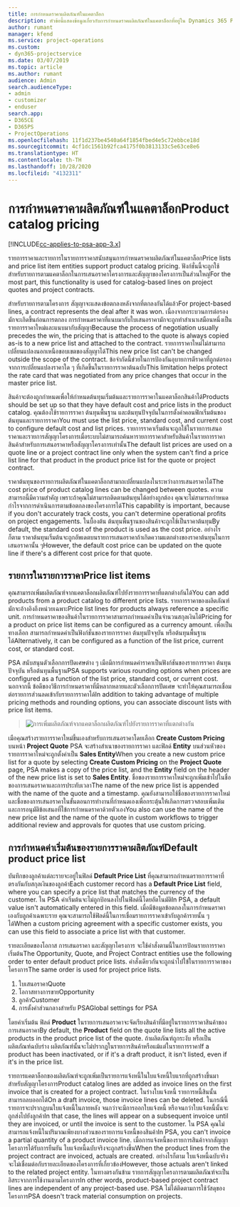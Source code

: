 ```yaml
---
title: การกำหนดราคาผลิตภัณฑ์ในแคตาล็อก
description: หัวข้อนี้แสดงข้อมูลเกี่ยวกับการกำหนดราคผลิตภัณฑ์ในแคตาล็อกที่อยู่ใน Dynamics 365 Project Service Automation (PSA)
author: rumant
manager: kfend
ms.service: project-operations
ms.custom:
- dyn365-projectservice
ms.date: 03/07/2019
ms.topic: article
ms.author: rumant
audience: Admin
search.audienceType:
- admin
- customizer
- enduser
search.app:
- D365CE
- D365PS
- ProjectOperations
ms.openlocfilehash: 11f1d237be4540a64f1854fbed4e5c72ebbce18d
ms.sourcegitcommit: 4cf1dc1561b92fca4175f0b3813133c5e63ce8e6
ms.translationtype: HT
ms.contentlocale: th-TH
ms.lasthandoff: 10/28/2020
ms.locfileid: "4132311"
---
```

# <a name="product-catalog-pricing"></a><span data-ttu-id="fe4f6-103">การกำหนดราคาผลิตภัณฑ์ในแคตาล็อก</span><span class="sxs-lookup"><span data-stu-id="fe4f6-103">Product catalog pricing</span></span> 

[!INCLUDE[cc-applies-to-psa-app-3.x](../includes/cc-applies-to-psa-app-3x.md)]


<span data-ttu-id="fe4f6-104">รายการราคาและรายการในรายการราคาสนับสนุนการกำหนดราคาผลิตภัณฑ์ในแคตาล็อก</span><span class="sxs-lookup"><span data-stu-id="fe4f6-104">Price lists and price list item entities support product catalog pricing.</span></span> <span data-ttu-id="fe4f6-105">ฟังก์ชั่นนี้จะถูกใช้สำหรับรายการตามแคตาล็อกในการเสนอราคาโครงการและสัญญาของโครงการเป็นส่วนใหญ่</span><span class="sxs-lookup"><span data-stu-id="fe4f6-105">For the most part, this functionality is used for catalog-based lines on project quotes and project contracts.</span></span>

<span data-ttu-id="fe4f6-106">สำหรับรายการตามโครงการ สัญญาจะแสดงข้อตกลงหลังจากที่ตกลงกันได้แล้ว</span><span class="sxs-lookup"><span data-stu-id="fe4f6-106">For project-based lines, a contract represents the deal after it was won.</span></span> <span data-ttu-id="fe4f6-107">เนื่องจากกระบวนการต่อรองมักจะเกิดขึ้นก่อนการตกลง การกำหนดราคาที่แนบมากับใบเสนอราคามักจะถูกทำสำเนาเสมือนหนึ่งเป็นรายการราคาใหม่และแนบมากับสัญญา</span><span class="sxs-lookup"><span data-stu-id="fe4f6-107">Because the process of negotiation usually precedes the win, the pricing that is attached to the quote is always copied as-is to a new price list and attached to the contract.</span></span> <span data-ttu-id="fe4f6-108">รายการราคาใหม่ไม่สามารถเปลี่ยนแปลงนอกเหนือขอบเขตของสัญญาได้</span><span class="sxs-lookup"><span data-stu-id="fe4f6-108">This new price list can't be changed outside the scope of the contract.</span></span> <span data-ttu-id="fe4f6-109">ข้อจำกัดนี้ข่วยในการป้องกันอุบายการตีราคาที่ถูกต่อรองจากการเปลี่ยนแปลงราคาใด ๆ ที่เกิดขึ้นในรายการราคาต้นฉบับ</span><span class="sxs-lookup"><span data-stu-id="fe4f6-109">This limitation helps protect the rate card that was negotiated from any price changes that occur in the master price list.</span></span>

<span data-ttu-id="fe4f6-110">สินค้าจะต้องถูกกำหนดเพื่อให้กำหนดต้นทุนเริ่มต้นและรายการราคาในแคตาล็อกสินค้าได้</span><span class="sxs-lookup"><span data-stu-id="fe4f6-110">Products should be set up so that they have default cost and price lists in the product catalog.</span></span> <span data-ttu-id="fe4f6-111">คุณต้องใช้รายการราคา ต้นทุนพื้นฐาน และต้นทุนปัจจุบันในการตั้งค่าคอนฟิกเริ่มต้นของต้นทุนและรายการราคา</span><span class="sxs-lookup"><span data-stu-id="fe4f6-111">You must use the list price, standard cost, and current cost to configure default cost and list prices.</span></span> <span data-ttu-id="fe4f6-112">รายการราคาเริ่มต้นจะถูกใช้ในรายการเสนอราคาและรายการสัญญาโครงการเมื่อระบบไม่สามารถค้นหารายการราคาสำหรับสินค้าในรายการราคาสินค้าสำหรับการเสนอราคาหรือสัญญาโครงการเท่านั้น</span><span class="sxs-lookup"><span data-stu-id="fe4f6-112">The default list prices are used on a quote line or a project contract line only when the system can't find a price list line for that product in the product price list for the quote or project contract.</span></span>

<span data-ttu-id="fe4f6-113">ราคาต้นทุนของรายการผลิตภัณฑ์ในแคตาล็อกสามาถเปลี่ยนแปลงในระหว่างการเสนอราคาได้</span><span class="sxs-lookup"><span data-stu-id="fe4f6-113">The cost price of product catalog lines can be changed between quotes.</span></span> <span data-ttu-id="fe4f6-114">ความสามารถนี้มีความสำคัญ เพราะถ้าคุณไม่สามารถติดตามต้นทุนได้อย่างถูกต้อง คุณจะไม่สามารถกำหนดกำไรจากการดำเนินการตามข้อตกลงของโครงการได้</span><span class="sxs-lookup"><span data-stu-id="fe4f6-114">This capability is important, because if you don't accurately track costs, you can't determine operational profits on project engagements.</span></span> <span data-ttu-id="fe4f6-115">ในบื้องต้น ต้นทุนพื้นฐานของสินค้าจะถูกใช้เป็นราคาต้นทุน</span><span class="sxs-lookup"><span data-stu-id="fe4f6-115">By default, the standard cost of the product is used as the cost price.</span></span> <span data-ttu-id="fe4f6-116">อย่างไรก็ตาม ราคาต้นทุนเริ่มต้นจะถูกอัพเดตบนรายการเสนอราคาถ้าเกิดความแตกต่างของราคาต้นทุนในการเสนอราคานั้น ๆ</span><span class="sxs-lookup"><span data-stu-id="fe4f6-116">However, the default cost price can be updated on the quote line if there's a different cost price for that quote.</span></span>

## <a name="price-list-items"></a><span data-ttu-id="fe4f6-117">รายการในรายการราคา</span><span class="sxs-lookup"><span data-stu-id="fe4f6-117">Price list items</span></span>

<span data-ttu-id="fe4f6-118">คุณสามารถเพิ่มผลิตภัณฑ์จากแคตาล็อกผลิตภัณฑ์ไปยังรายการราคาที่แตกต่างกันได้</span><span class="sxs-lookup"><span data-stu-id="fe4f6-118">You can add products from a product catalog to different price lists.</span></span> <span data-ttu-id="fe4f6-119">รายการราคาของผลิตภัณฑ์มักจะอ้างอิงถึงหน่วยเฉพาะ</span><span class="sxs-lookup"><span data-stu-id="fe4f6-119">Price list lines for products always reference a specific unit.</span></span> <span data-ttu-id="fe4f6-120">การกำหนดราคาของสินค้าในรายการราคาสามารถกำหนดค่าเป็นจำนวนสกุลเงินได้</span><span class="sxs-lookup"><span data-stu-id="fe4f6-120">Pricing for a product on price list items can be configured as a currency amount.</span></span> <span data-ttu-id="fe4f6-121">เพื่อเป็นทางเลือก สามารถกำหนดค่าเป็นฟังก์ชั่นของรายการราคา ต้นทุนปัจจุบัน หรือต้นทุนพื้นฐานได้</span><span class="sxs-lookup"><span data-stu-id="fe4f6-121">Alternatively, it can be configured as a function of the list price, current cost, or standard cost.</span></span>

<span data-ttu-id="fe4f6-122">PSA สนับสนุนตัวเลือกการปัดเศษต่าง ๆ เมือมีการกำหนดค่าราคาเป็นฟังก์ชันของรายการราคา ต้นทุนปัจจุบัน หรือต้นทุนพื้นฐาน</span><span class="sxs-lookup"><span data-stu-id="fe4f6-122">PSA supports various rounding options when prices are configured as a function of the list price, standard cost, or current cost.</span></span> <span data-ttu-id="fe4f6-123">นอกจากนี้ ข้อดีของวิธีการกำหนดราคาที่มีหลากหลายและตัวเลือกการปัดเศษ จะทำให้คุณสามารถเชื่อมต่อรายการส่วนลดเข้ากับรายการราคาได้</span><span class="sxs-lookup"><span data-stu-id="fe4f6-123">In addition to taking advantage of multiple pricing methods and rounding options, you can associate discount lists with price list items.</span></span> 

> ![การเพิ่มผลิตภัณฑ์จากแคตาล็อกผลิตภัณฑ์ไปยังรายการราคาที่แตกต่างกัน](media/basic-guide-16.png)

<span data-ttu-id="fe4f6-125">เมือคุณสร้างรายการราคาใหม่ขึ้นเองสำหรับการเสนอราคาโดยเลือก **Create Custom Pricing** บนหน้า **Project Quote** PSA จะสร้างสำเนาของรายการราคา และฟิลด์ **Entity** บนส่วนหัวของรายการราคาใหม่จะถูกตั้งค่าเป็น **Sales Entity**</span><span class="sxs-lookup"><span data-stu-id="fe4f6-125">When you create a new custom price list for a quote by selecting **Create Custom Pricing** on the **Project Quote** page, PSA makes a copy of the price list, and the **Entity** field on the header of the new price list is set to **Sales Entity**.</span></span> <span data-ttu-id="fe4f6-126">ชื่อของรายการราคาใหม่จะถูกเพิ่มเข้าไปในชื่อของการเสนอราคาและการประทับเวลา</span><span class="sxs-lookup"><span data-stu-id="fe4f6-126">The name of the new price list is appended with the name of the quote and a timestamp.</span></span> <span data-ttu-id="fe4f6-127">คุณยังสามารถใช้ชื่อของรายการราคาใหม่และชื่อของการเสนอราคาในขั้นตอนการทำงานที่กำหนดเองเพื่อกระตุ้นให้เกิดการตรวจสอบเพิ่มเติมและการอนุมัติข้อเสนอที่ใข้การกำหนดราคาด้วยตัวเอง</span><span class="sxs-lookup"><span data-stu-id="fe4f6-127">You also can use the name of the new price list and the name of the quote in custom workflows to trigger additional review and approvals for quotes that use custom pricing.</span></span>

 
## <a name="default-product-price-list"></a><span data-ttu-id="fe4f6-128">การกำหนดค่าเริ่มต้นของรายการราคาผลิตภัณฑ์</span><span class="sxs-lookup"><span data-stu-id="fe4f6-128">Default product price list</span></span>
<span data-ttu-id="fe4f6-129">บันทึกของลูกค้าแต่ละรายจะอยู่ในฟิลด์ **Default Price List** ที่คุณสามารถกำหนดรายการราคาที่ตรงกันกับสกุลเงินของลูกค้า</span><span class="sxs-lookup"><span data-stu-id="fe4f6-129">Each customer record has a **Default Price List** field, where you can specify a price list that matches the currency of the customer.</span></span> <span data-ttu-id="fe4f6-130">ใน PSA ค่าเริ่มต้นจะไม่ถูกป้อนลงไปในฟิลด์นี้โดยอัตโนมัติ</span><span class="sxs-lookup"><span data-stu-id="fe4f6-130">In PSA, a default value isn't automatically entered in this field.</span></span> <span data-ttu-id="fe4f6-131">เมื่อมีข้อมูลข้อตกลงในการกำหนดราคาเองกับลูกค้าเฉพาะราย คุณจะสามารถใช้ฟิลด์นี้ในการเชื่อมรายการราคาเข้ากับลูกค้ารายนั้น ๆ ได้</span><span class="sxs-lookup"><span data-stu-id="fe4f6-131">When a custom pricing agreement with a specific customer exists, you can use this field to associate a price list with that customer.</span></span>

<span data-ttu-id="fe4f6-132">รายละเอียดของโอกาส การเสนอราคา และสัญญาโครงการ จะใช้คำสั่งตามนี้ในการป้อนรายการราคาเริ่มต้น</span><span class="sxs-lookup"><span data-stu-id="fe4f6-132">The Opportunity, Quote, and Project Contract entities use the following order to enter default product price lists.</span></span> <span data-ttu-id="fe4f6-133">คำสั่งเดียวกันจะถูกนำไปใข้ในรายการราคาของโครงการ</span><span class="sxs-lookup"><span data-stu-id="fe4f6-133">The same order is used for project price lists.</span></span>

1.  <span data-ttu-id="fe4f6-134">ใบเสนอราคา</span><span class="sxs-lookup"><span data-stu-id="fe4f6-134">Quote</span></span>
2.  <span data-ttu-id="fe4f6-135">โอกาสทางการขาย</span><span class="sxs-lookup"><span data-stu-id="fe4f6-135">Opportunity</span></span>
3.  <span data-ttu-id="fe4f6-136">ลูกค้า</span><span class="sxs-lookup"><span data-stu-id="fe4f6-136">Customer</span></span>
4.  <span data-ttu-id="fe4f6-137">การตั้งค่าส่วนกลางสำหรับ PSA</span><span class="sxs-lookup"><span data-stu-id="fe4f6-137">Global settings for PSA</span></span>

<span data-ttu-id="fe4f6-138">โดยค่าเริ่มต้น ฟิลด์ **Product** ในรายการเสนอราคาจะจัดเรียงสินค้าที่มีอยู่ในรายการราคาสินค้าของการเสนอราคา</span><span class="sxs-lookup"><span data-stu-id="fe4f6-138">By default, the **Product** field on the quote line lists all the active products in the product price list of the quote.</span></span> <span data-ttu-id="fe4f6-139">ถ้าผลิตภัณฑ์ถูกระงับ หรือเป็นผลิตภัณฑ์ฉบับร่าง ผลิตภัณฑ์นั้นจะไม่ปรากฎในรายการสินค้าหรือแม้แต่ในรายการราคา</span><span class="sxs-lookup"><span data-stu-id="fe4f6-139">If a product has been inactivated, or if it's a draft product, it isn't listed, even if it's in the price list.</span></span> 

<span data-ttu-id="fe4f6-140">รายการแคตาล็อกของผลิตภัณฑ์จะถูกเพิ่มเป็นรายการแจ้งหนี้ในใบแจ้งหนี้ใบแรกที่ถูกสร้างขึ้นมาสำหรับสัญญาโครงการ</span><span class="sxs-lookup"><span data-stu-id="fe4f6-140">Product catalog lines are added as invoice lines on the first invoice that is created for a project contract.</span></span> <span data-ttu-id="fe4f6-141">ในร่างใบแจ้งหนี้ รายการหนี้สินนั้นสามารถลบออกได้</span><span class="sxs-lookup"><span data-stu-id="fe4f6-141">On a draft invoice, those invoice lines can be deleted.</span></span> <span data-ttu-id="fe4f6-142">ในกรณีนี้ รายการจะปรากฎบนใบแจ้งหนี้ในภายหลัง จนกว่าจะมีการออกใบแจ้งหนี้ หรือจนกว่าใบแจ้งหนี้นั้นจะถูกส่งไปยังลูกค้า</span><span class="sxs-lookup"><span data-stu-id="fe4f6-142">In that case, the lines will appear on a subsequent invoice until they are invoiced, or until the invoice is sent to the customer.</span></span> <span data-ttu-id="fe4f6-143">ใน PSA คุณไม่สามารถแจ้งหนี้ในปริมาณเพียงบางส่วนของรายการแจ้งหนี้ของสินค้า</span><span class="sxs-lookup"><span data-stu-id="fe4f6-143">In PSA, you can't invoice a partial quantity of a product invoice line.</span></span> <span data-ttu-id="fe4f6-144">เมื่อการแจ้งหนี้ของรายการสินค้าจากสัญญาโครงการได้รับการยืนยัน ใบแจ้งหนี้ฉบับจริงจะถูกสร้างขึ้น</span><span class="sxs-lookup"><span data-stu-id="fe4f6-144">When the product lines from the project contract are invoiced, actuals are created.</span></span> <span data-ttu-id="fe4f6-145">อย่างไรก็ตาม ใบแจ้งหนี้ฉบับจริงจะไม่เชื่อมต่อกับรายละเอียดของโครงการที่เกี่ยวข้อง</span><span class="sxs-lookup"><span data-stu-id="fe4f6-145">However, those actuals aren't linked to the related project entity.</span></span> <span data-ttu-id="fe4f6-146">ในทางตรงกันข้าม รายการสัญญาโครงการตามผลิตภัณฑ์จะเป็นอิสระจากการใช้งานตามโครงการ</span><span class="sxs-lookup"><span data-stu-id="fe4f6-146">In other words, product-based project contract lines are independent of any project-based use.</span></span> <span data-ttu-id="fe4f6-147">PSA ไม่ได้ติดตามการใช้วัสดุของโครงการ</span><span class="sxs-lookup"><span data-stu-id="fe4f6-147">PSA doesn't track material consumption on projects.</span></span>
